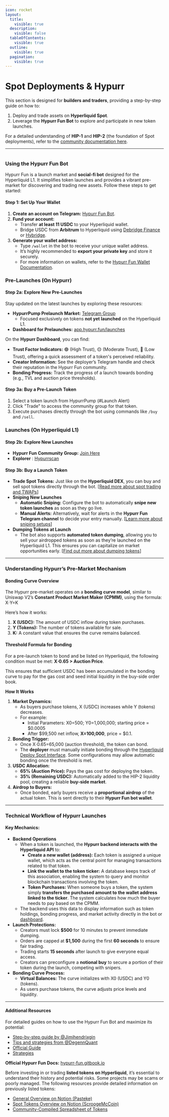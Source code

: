 ```yaml
---
icon: rocket
layout:
  title:
    visible: true
  description:
    visible: false
  tableOfContents:
    visible: true
  outline:
    visible: true
  pagination:
    visible: true
---
```


# Spot Deployments & Hypurr

This section is designed for **builders and traders**, providing a step-by-step guide on how to:

1. Deploy and trade assets on **Hyperliquid Spot**.
2. Leverage the **Hypurr Fun Bot** to explore and participate in new token launches.

For a detailed understanding of **HIP-1** and **HIP-2** (the foundation of Spot deployments), refer to the [community documentation here](https://community-hyperliquid.gitbook.io/community-docs/technical-overview-of-hyperliquid/hyperliquid-l1/hips/spot-deployments-hip-1-hip-2).

***

<figure><img src="../.gitbook/assets/Hypurr_eco_v3.png" alt=""><figcaption></figcaption></figure>

### **Using the Hypurr Fun Bot**

Hypurr Fun is a launch market and **social-fi bot** designed for the Hyperliquid L1. It simplifies token launches and provides a vibrant pre-market for discovering and trading new assets. Follow these steps to get started:

#### **Step 1: Set Up Your Wallet**

1. **Create an account on Telegram:** [Hypurr Fun Bot](https://t.me/HypurrFunBot).
2. **Fund your account:**
   * Transfer **at least 11 USDC** to your Hyperliquid wallet.
   * Bridge USDC from **Arbitrum** to Hyperliquid using [Debridge Finance](https://debridge.finance) or [Hybridge](https://hybridge.finance).
3. **Generate your wallet address:**
   * Type `/wallet` in the bot to receive your unique wallet address.
   * It’s highly recommended to **export your private key** and store it securely.
   * For more information on wallets, refer to the [Hypurr Fun Wallet Documentation](https://hypurr-fun.gitbook.io/hypurr-fun-docs/wallets/multi-wallets).

### Pre-Launches (On Hypurr)

#### **Step 2a: Explore New Pre-Launches**

Stay updated on the latest launches by exploring these resources:

* **HypurrPump Prelaunch Market:** [Telegram Group](http://t.me/+GRIwAPnAUBk4ODE0)
  * Focused exclusively on tokens **not yet launched** on the Hyperliquid L1.
* **Dashboard for Prelaunches:** [app.hypurr.fun/launches](https://app.hypurr.fun/launches)

On the **Hypurr Dashboard**, you can find:

* **Trust Factor Indicators:** 🟢 (High Trust), 🟡 (Moderate Trust), 🔴 (Low Trust), offering a quick assessment of a token's perceived reliability.
* **Creator Information:** See the deployer’s Telegram handle and check their reputation in the Hypurr Fun community.
* **Bonding Progress:** Track the progress of a launch towards bonding (e.g., TVL and auction price thresholds).

#### **Step 3a: Buy a Pre-Launch Token**

1. Select a token launch from HypurrPump (#Launch Alert)
2. Click "Trade" to access the community group for that token.
3. Execute purchases directly through the bot using commands like `/buy` and `/sell`.

### **Launches (On Hyperliquid L1)**

#### **Step 2b: Explore New Launches**

* **Hypurr Fun Community Group:** [Join Here](http://t.me/+SJRiO42rufBmODBk)
* **Explorer** : [Hypurrscan](https://hypurrscan.io/dashboard)

#### **Step 3b: Buy a Launch Token**

* **Trade Spot Tokens:** Just like on the **Hyperliquid DEX**, you can buy and sell spot tokens directly through the bot. \[[Read more about spot trading and TWAPs](https://hypurr-fun.gitbook.io/hypurr-fun-docs/trade/trade-spot-tokens)]
* **Sniping New Launches**
  * **Automatic Sniping:** Configure the bot to automatically **snipe new token launches** as soon as they go live.
  * **Manual Alerts:** Alternatively, wait for alerts in the **Hypurr Fun Telegram channel** to decide your entry manually. \[[Learn more about sniping setups](https://hypurr-fun.gitbook.io/hypurr-fun-docs/sniper/sniper)]
* **Dumping Tokens at Launch**
  * The bot also supports **automated token dumping**, allowing you to sell your airdropped tokens as soon as they’re launched on the Hyperliquid L1. This ensures you can capitalize on market opportunities early. \[[Find out more about dumping tokens](https://hypurr-fun.gitbook.io/hypurr-fun-docs/dumper/dump-your-airdrop)]

***

### **Understanding Hypurr’s Pre-Market Mechanism**

#### **Bonding Curve Overview**

The Hypurr pre-market operates on a **bonding curve model**, similar to Uniswap V2’s **Constant Product Market Maker (CPMM)**, using the formula: X⋅Y=K

Here’s how it works:

1. **X (USDC):** The amount of USDC inflow during token purchases.
2. **Y (Tokens):** The number of tokens available for sale.
3. **K:** A constant value that ensures the curve remains balanced.

#### **Threshold Formula for Bonding**

For a pre-launch token to bond and be listed on Hyperliquid, the following condition must be met: **X⋅0.65 > Auction Price**.

This ensures that sufficient USDC has been accumulated in the bonding curve to pay for the gas cost and seed initial liquidity in the buy-side order book.

**How It Works**

1. **Market Dynamics:**
   * As buyers purchase tokens, X (USDC) increases while Y (tokens) decreases.
   * For example:
     * Initial Parameters: X0=500; Y0=1,000,000; starting price = $0.0005
     * After $99,500 net inflow, **X=100,000**, price = $0.1.
2. **Bonding Trigger:**
   * Once X⋅0.65=65,000 (auction threshold), the token can bond.
   * The **deployer** must manually initiate bonding through the [Hyperliquid Deploy Spot Interface](https://app.hyperliquid.xyz/deploySpot). Some configurations may allow automatic bonding once the threshold is met.
3. **USDC Allocation:**
   * **65% (Auction Price):** Pays the gas cost for deploying the token.
   * **35% (Remaining USDC):** Automatically added to the HIP-2 liquidity pool, creating a reliable **buy-side market**.
4. **Airdrop to Buyers:**
   * Once bonded, early buyers receive a **proportional airdrop** of the actual token. This is sent directly to their **Hypurr Fun bot wallet**.

***

### **Technical Workflow of Hypurr Launches**

#### **Key Mechanics:**

* **Backend Operations**
  * When a token is launched, the **Hypurr backend interacts with the Hyperliquid API** to:
    * **Create a new wallet (address):** Each token is assigned a unique wallet, which acts as the central point for managing transactions related to that token.
    * **Link the wallet to the token ticker:** A database keeps track of this association, enabling the system to query and monitor blockchain transactions involving the token.
    * **Token Purchases:** When someone buys a token, the system simply **transfers the purchased amount to the wallet address linked to the ticker**. The system calculates how much the buyer needs to pay based on the CPMM.
  * The backend uses this data to display information such as token holdings, bonding progress, and market activity directly in the bot or [dashboard](https://app.hypurr.fun/).
* **Launch Protections:**
  * Creators must lock **$500** for 10 minutes to prevent immediate dumping.
  * Orders are capped at **$1,500** during the first **60 seconds** to ensure fair trading.
  * Trading starts **15 seconds** after launch to give everyone equal access.
  * Creators can preconfigure a **notional buy** to secure a portion of their token during the launch, competing with snipers.
* **Bonding Curve Process:**
  * **Virtual Balances:** The curve initializes with X0 (USDC) and Y0​ (tokens).
  * As users purchase tokens, the curve adjusts price levels and liquidity.

***

#### **Additional Resources**

For detailed guides on how to use the Hypurr Fun Bot and maximize its potential:

* [Step-by-step guide by @Jimihendrixgin](https://x.com/jimihendrixgin/status/1867770279847469437)
* [Tips and strategies from @DegennQuant](https://x.com/degennQuant/status/1865755024816852996)
* [Official Guide](https://hypurr-fun.gitbook.io/hypurr-fun-docs/launches/buying-a-token)
* [Strategies](https://l1ghtyear.notion.site/HL-Trenches-Ultimate-Guide-12f90df6c9b780b29adbdbd8717f86be)

**Official Hypurr Fun Docs:** [hypurr-fun.gitbook.io](https://hypurr-fun.gitbook.io/hypurr-fun-docs)

Before investing in or trading **listed tokens on Hyperliquid**, it’s essential to understand their history and potential risks. Some projects may be scams or poorly managed. The following resources provide detailed information on previously listed tokens:

* [General Overview on Notion (Pasteke)](https://0xpasteke.notion.site/68a1348a53c14e6fbd405036128037f5?v=26e777a949c34b6090b888ed20627295)
* [Spot Tokens Overview on Notion (ScroogeMcCoin)](https://scroogemccoin.notion.site/Hyperliquid-Spot-Tokens-df2f09de70f94fd2a761752a1ac71dc2)
* [Community-Compiled Spreadsheet of Tokens](https://docs.google.com/spreadsheets/d/1uDKdvamD6gOGPtzfyhjcY8eRsoXKm544v3uNu-f_H6o/edit?gid=0#gid=0)
